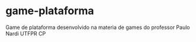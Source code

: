 # game-plataforma
Game de plataforma desenvolvido na materia de games do professor Paulo Nardi UTFPR CP 
